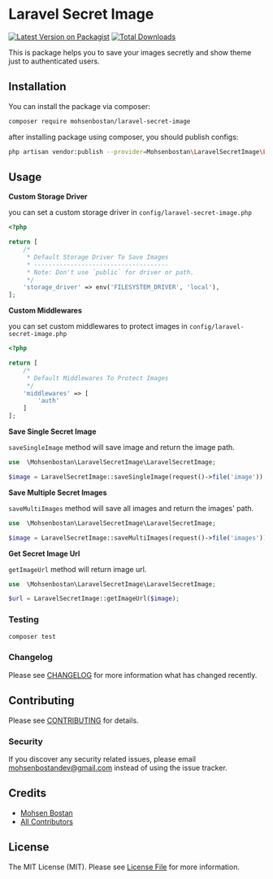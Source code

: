 # Laravel Secret Image

[![Latest Version on Packagist](https://img.shields.io/packagist/v/mohsenbostan/laravel-secret-image.svg?style=flat-square)](https://packagist.org/packages/mohsenbostan/laravel-secret-image)
[![Total Downloads](https://img.shields.io/packagist/dt/mohsenbostan/laravel-secret-image.svg?style=flat-square)](https://packagist.org/packages/mohsenbostan/laravel-secret-image)

This is package helps you to save your images secretly and show theme just to authenticated users.

## Installation

You can install the package via composer:

```bash
composer require mohsenbostan/laravel-secret-image
```
after installing package using composer, you should publish configs:

``` bash
php artisan vendor:publish --provider=Mohsenbostan\LaravelSecretImage\LaravelSecretImageServiceProvider
```

## Usage

**Custom Storage Driver**

you can set a custom storage driver in `config/laravel-secret-image.php`

```php
<?php

return [
    /*
     * Default Storage Driver To Save Images
     * -------------------------------------
     * Note: Don't use `public` for driver or path.
     */
    'storage_driver' => env('FILESYSTEM_DRIVER', 'local'),
];
```

**Custom Middlewares**

you can set custom middlewares to protect images in `config/laravel-secret-image.php`

```php
<?php

return [
    /*
     * Default Middlewares To Protect Images
     */
    'middlewares' => [
        'auth'
    ]
];
```

**Save Single Secret Image**

`saveSingleImage` method will save image and return the image path.

``` php
use  \Mohsenbostan\LaravelSecretImage\LaravelSecretImage;

$image = LaravelSecretImage::saveSingleImage(request()->file('image'));
``` 

**Save Multiple Secret Images**

`saveMultiImages` method will save all images and return the images' path.

``` php
use  \Mohsenbostan\LaravelSecretImage\LaravelSecretImage;

$image = LaravelSecretImage::saveMultiImages(request()->file('images'));
``` 

**Get Secret Image Url**

`getImageUrl` method will return image url.

``` php
use  \Mohsenbostan\LaravelSecretImage\LaravelSecretImage;

$url = LaravelSecretImage::getImageUrl($image);
``` 

### Testing

``` bash
composer test
```

### Changelog

Please see [CHANGELOG](CHANGELOG.md) for more information what has changed recently.

## Contributing

Please see [CONTRIBUTING](CONTRIBUTING.md) for details.

### Security

If you discover any security related issues, please email mohsenbostandev@gmail.com instead of using the issue tracker.

## Credits

- [Mohsen Bostan](https://github.com/mohsenbostan)
- [All Contributors](../../contributors)

## License

The MIT License (MIT). Please see [License File](LICENSE.md) for more information.

